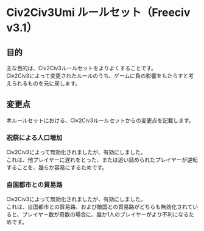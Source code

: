 # Civ2Civ3Umi ルールセット（Freeciv v3.1）
## 目的
主な目的は、Civ2Civ3ルールセットをよりよくすることです。  
Civ2Civ3によって変更されたルールのうち、ゲームに負の影響をもたらすと考えられるものを元に戻します。
## 変更点
本ルールセットにおける、Civ2Civ3ルールセットからの変更点を記載します。
### 祝祭による人口増加
Civ2Civ3によって無効化されましたが、有効にしました。  
これは、他プレイヤーに遅れをとった、または追い詰められたプレイヤーが逆転することを、幾らか容易にするためです。
### 自国都市との貿易路
Civ2Civ3によって無効化されましたが、有効にしました。  
これは、自国都市との貿易路、および敵国との貿易路がどちらも無効化されていると、プレイヤー数が奇数の場合に、誰か1人のプレイヤーがより不利になるためです。
